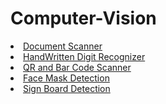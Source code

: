 # Computer-Vision

<li><a href="https://github.com/GauravSingh9356/Computer-Vision/tree/master/Document%20Scanner">Document Scanner</a></li>
<li><a href="https://github.com/GauravSingh9356/Computer-Vision/tree/master/HandWritten%20Digit%20Classifier">HandWritten Digit Recognizer</a></li>
<li><a href="https://github.com/GauravSingh9356/Computer-Vision/tree/master/QR%20and%20Bar%20Code%20Scanner">QR and Bar Code Scanner</a></li>

<li><a href="https://github.com/GauravSingh9356/Computer-Vision/tree/master/Face%20Mask%20Detection">Face Mask Detection</a></li>
<li><a href="https://github.com/GauravSingh9356/Computer-Vision/tree/master/Sign%20Board%20Detection">Sign Board Detection</a></li>
